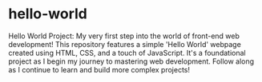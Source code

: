 # hello-world
Hello World Project: My very first step into the world of front-end web development! This repository features a simple 'Hello World' webpage created using HTML, CSS, and a touch of JavaScript. It's a foundational project as I begin my journey to mastering web development. Follow along as I continue to learn and build more complex projects!
